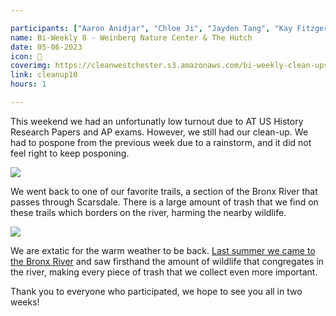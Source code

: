 ```yaml
---

participants: ["Aaron Anidjar", "Chloe Ji", "Jayden Tang", "Kay Fitzgerald"]
name: Bi-Weekly 8 - Weinberg Nature Center & The Hutch
date: 05-06-2023
icon: 🦦
coverimg: https://cleanwestchester.s3.amazonaws.com/bi-weekly-clean-ups/clean-up-10/cleanup10insta-7.jpg
link: cleanup10
hours: 1

---
```


This weekend we had an unfortunatly low turnout due to AT US History Research Papers and AP exams. However, we still had our clean-up. We had to pospone from the previous week due to a rainstorm, and it did not feel right to keep posponing.

![](https://cleanwestchester.s3.amazonaws.com/bi-weekly-clean-ups/clean-up-10/cleanup10insta-2.jpg)

We went back to one of our favorite trails, a section of the Bronx River that passes through Scarsdale. There is a large amount of trash that we find on these trails which borders on the river, harming the nearby wildlife.

![](https://cleanwestchester.s3.amazonaws.com/bi-weekly-clean-ups/clean-up-10/cleanup10insta-3.jpg)

We are extatic for the warm weather to be back. [Last summer we came to the Bronx River](https://www.cleanwestchester.org/cleanups/cleanup2) and saw firsthand the amount of wildlife that congregates in the river, making every piece of trash that we collect even more important.

Thank you to everyone who participated, we hope to see you all in two weeks!
